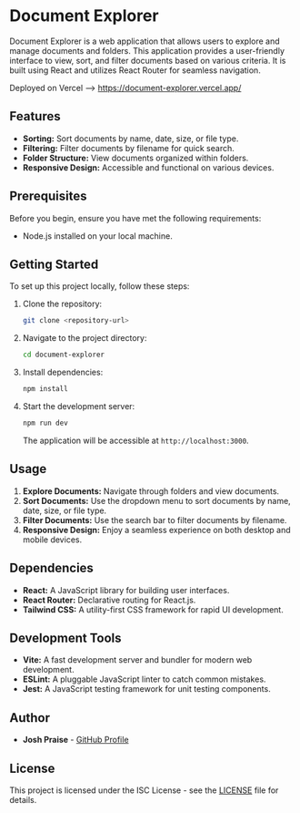 # Document Explorer

Document Explorer is a web application that allows users to explore and manage documents and folders. This application provides a user-friendly interface to view, sort, and filter documents based on various criteria. It is built using React and utilizes React Router for seamless navigation.

Deployed on Vercel --> https://document-explorer.vercel.app/

## Features

- **Sorting:** Sort documents by name, date, size, or file type.
- **Filtering:** Filter documents by filename for quick search.
- **Folder Structure:** View documents organized within folders.
- **Responsive Design:** Accessible and functional on various devices.

## Prerequisites

Before you begin, ensure you have met the following requirements:

- Node.js installed on your local machine.

## Getting Started

To set up this project locally, follow these steps:

1. Clone the repository:

   ```sh
   git clone <repository-url>
   ```

2. Navigate to the project directory:

   ```sh
   cd document-explorer
   ```

3. Install dependencies:

   ```sh
   npm install
   ```

4. Start the development server:

   ```sh
   npm run dev
   ```

   The application will be accessible at `http://localhost:3000`.

## Usage

1. **Explore Documents:** Navigate through folders and view documents.
2. **Sort Documents:** Use the dropdown menu to sort documents by name, date, size, or file type.
3. **Filter Documents:** Use the search bar to filter documents by filename.
4. **Responsive Design:** Enjoy a seamless experience on both desktop and mobile devices.

## Dependencies

- **React:** A JavaScript library for building user interfaces.
- **React Router:** Declarative routing for React.js.
- **Tailwind CSS:** A utility-first CSS framework for rapid UI development.

## Development Tools

- **Vite:** A fast development server and bundler for modern web development.
- **ESLint:** A pluggable JavaScript linter to catch common mistakes.
- **Jest:** A JavaScript testing framework for unit testing components.

## Author

- **Josh Praise** - [GitHub Profile](https://github.com/yourusername)

## License

This project is licensed under the ISC License - see the [LICENSE](LICENSE) file for details.
